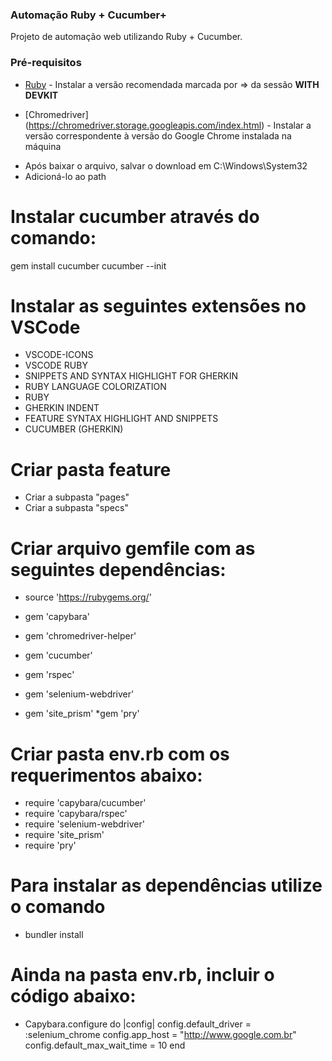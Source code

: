 ### Automação Ruby + Cucumber+

Projeto de automação web utilizando Ruby + Cucumber.

### Pré-requisitos

* [Ruby](https://rubyinstaller.org/downloads/) - Instalar a versão recomendada marcada por => da sessão <b>WITH DEVKIT</b>

* [Chromedriver] (https://chromedriver.storage.googleapis.com/index.html) - Instalar a versão correspondente à versão do Google Chrome instalada na máquina
- Após baixar o arquivo, salvar o download em C:\Windows\System32
- Adicioná-lo ao path

# Instalar cucumber através do comando:
 gem install cucumber
 cucumber --init

# Instalar as seguintes extensões no VSCode
 - VSCODE-ICONS
 - VSCODE RUBY
 - SNIPPETS AND SYNTAX HIGHLIGHT FOR GHERKIN
 - RUBY LANGUAGE COLORIZATION
 - RUBY
 - GHERKIN INDENT
 - FEATURE SYNTAX HIGHLIGHT AND SNIPPETS
 - CUCUMBER (GHERKIN)

# Criar pasta feature
 * Criar a subpasta "pages"
 * Criar a subpasta "specs"


# Criar arquivo gemfile com as seguintes dependências:
 * source 'https://rubygems.org/'

* gem 'capybara'
* gem 'chromedriver-helper'
* gem 'cucumber'
* gem 'rspec'
* gem 'selenium-webdriver'
* gem 'site_prism'
*gem 'pry'

# Criar pasta env.rb com os requerimentos abaixo:
* require 'capybara/cucumber' 
* require 'capybara/rspec'
* require 'selenium-webdriver'
* require 'site_prism'
* require 'pry'

# Para instalar as dependências utilize o comando
* bundler install

# Ainda na pasta env.rb, incluir o código abaixo:
* Capybara.configure do |config|
    config.default_driver = :selenium_chrome
    config.app_host = "http://www.google.com.br"
    config.default_max_wait_time = 10
end









